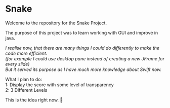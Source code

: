 # Snake  
Welcome to the repository for the Snake Project.  
  
The purpose of this project was to learn working with GUI and improve in java.  
  
_I realise now, that there are many things I could do differently to make the code more efficient.  
(for example I could use desktop pane instead of creating a new JFrame for every slide)  
But it served its purpose as I have much more knowledge about Swift now._  
  
  
  
What I plan to do:  
1: Display the score with some level of transparency  
2: 3 Different Levels  
  
  
  
This is the idea right now. 🥷
